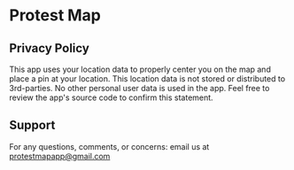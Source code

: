 # Protest Map
## Privacy Policy
This app uses your location data to properly center you on the map and place a pin at your location. This location data is not stored or distributed to 3rd-parties. No other personal user data is used in the app. Feel free to review the app's source code to confirm this statement.
## Support
For any questions, comments, or concerns: email us at <protestmapapp@gmail.com>

